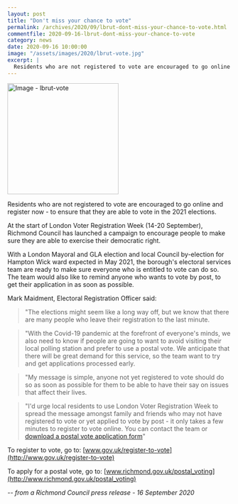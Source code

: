 ```yaml
---
layout: post
title: "Don't miss your chance to vote"
permalink: /archives/2020/09/lbrut-dont-miss-your-chance-to-vote.html
commentfile: 2020-09-16-lbrut-dont-miss-your-chance-to-vote
category: news
date: 2020-09-16 10:00:00
image: "/assets/images/2020/lbrut-vote.jpg"
excerpt: |
  Residents who are not registered to vote are encouraged to go online and register now - to ensure that they are able to vote in the 2021 elections.
---
```


<a href="/assets/images/2020/lbrut-vote.jpg" title="Click for a larger image"><img src="/assets/images/2020/lbrut-vote-thumb.jpg" width="250" alt="Image - lbrut-vote"  class="photo right"/></a>

Residents who are not registered to vote are encouraged to go online and register now - to ensure that they are able to vote in the 2021 elections.

At the start of London Voter Registration Week (14-20 September), Richmond Council has launched a campaign to encourage people to make sure they are able to exercise their democratic right.

With a London Mayoral and GLA election and local Council by-election for Hampton Wick ward expected in May 2021, the borough's electoral services team are ready to make sure everyone who is entitled to vote can do so. The team would also like to remind anyone who wants to vote by post, to get their application in as soon as possible.

Mark Maidment, Electoral Registration Officer said:

> "The elections might seem like a long way off, but we know that there are many people who leave their registration to the last minute.

> "With the Covid-19 pandemic at the forefront of everyone's minds, we also need to know if people are going to want to avoid visiting their local polling station and prefer to use a postal vote. We anticipate that there will be great demand for this service, so the team want to try and get applications processed early.

> "My message is simple, anyone not yet registered to vote should do so as soon as possible for them to be able to have their say on issues that affect their lives.

> "I'd urge local residents to use London Voter Registration Week to spread the message amongst family and friends who may not have registered to vote or yet applied to vote by post - it only takes a few minutes to register to vote online. You can contact the team or [download a postal vote application form](https://www.richmond.gov.uk/council/elections_voting_and_registration/casting_your_vote/postal_voting)"

To register to vote, go to: [www.gov.uk/register-to-vote](http://www.gov.uk/register-to-vote)

To apply for a postal vote, go to: [www.richmond.gov.uk/postal_voting](http://www.richmond.gov.uk/postal_voting)

<cite>-- from a Richmond Council press release - 16 September 2020</cite>

